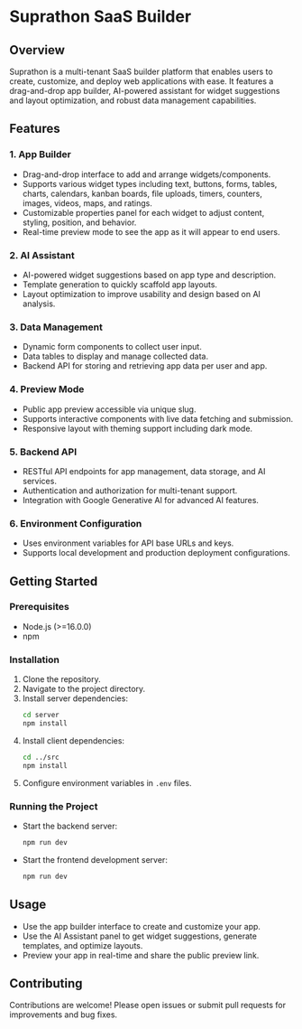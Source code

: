 # Suprathon SaaS Builder

## Overview
Suprathon is a multi-tenant SaaS builder platform that enables users to create, customize, and deploy web applications with ease. It features a drag-and-drop app builder, AI-powered assistant for widget suggestions and layout optimization, and robust data management capabilities.

## Features

### 1. App Builder
- Drag-and-drop interface to add and arrange widgets/components.
- Supports various widget types including text, buttons, forms, tables, charts, calendars, kanban boards, file uploads, timers, counters, images, videos, maps, and ratings.
- Customizable properties panel for each widget to adjust content, styling, position, and behavior.
- Real-time preview mode to see the app as it will appear to end users.

### 2. AI Assistant
- AI-powered widget suggestions based on app type and description.
- Template generation to quickly scaffold app layouts.
- Layout optimization to improve usability and design based on AI analysis.

### 3. Data Management
- Dynamic form components to collect user input.
- Data tables to display and manage collected data.
- Backend API for storing and retrieving app data per user and app.

### 4. Preview Mode
- Public app preview accessible via unique slug.
- Supports interactive components with live data fetching and submission.
- Responsive layout with theming support including dark mode.

### 5. Backend API
- RESTful API endpoints for app management, data storage, and AI services.
- Authentication and authorization for multi-tenant support.
- Integration with Google Generative AI for advanced AI features.

### 6. Environment Configuration
- Uses environment variables for API base URLs and keys.
- Supports local development and production deployment configurations.

## Getting Started

### Prerequisites
- Node.js (>=16.0.0)
- npm 

### Installation
1. Clone the repository.
2. Navigate to the project directory.
3. Install server dependencies:
   ```bash
   cd server
   npm install
   ```
4. Install client dependencies:
   ```bash
   cd ../src
   npm install
   ```
5. Configure environment variables in `.env` files.

### Running the Project
- Start the backend server:
  ```bash
  npm run dev
  ```
- Start the frontend development server:
  ```bash
  npm run dev
  ```

## Usage
- Use the app builder interface to create and customize your app.
- Use the AI Assistant panel to get widget suggestions, generate templates, and optimize layouts.
- Preview your app in real-time and share the public preview link.

## Contributing
Contributions are welcome! Please open issues or submit pull requests for improvements and bug fixes.
